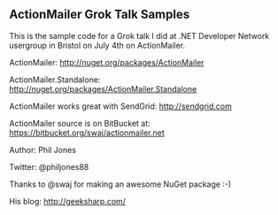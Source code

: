## ActionMailer Grok Talk Samples

This is the sample code for a Grok talk I did at .NET Developer Network usergroup in Bristol on July 4th on ActionMailer.

ActionMailer:
http://nuget.org/packages/ActionMailer

ActionMailer.Standalone:
http://nuget.org/packages/ActionMailer.Standalone

ActionMailer works great with SendGrid:
http://sendgrid.com

ActionMailer source is on BitBucket at:
https://bitbucket.org/swaj/actionmailer.net

Author: Phil Jones

Twitter: @philjones88

Thanks to @swaj for making an awesome NuGet package :-)

His blog:
http://geeksharp.com/